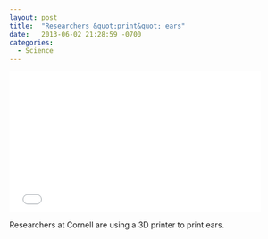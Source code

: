 ```yaml
---
layout: post
title:  "Researchers &quot;print&quot; ears"
date:   2013-06-02 21:28:59 -0700
categories:
  - Science
---
```


<iframe class="embedly-embed" src="//cdn.embedly.com/widgets/media.html?src=https%3A%2F%2Fwww.youtube.com%2Fembed%2F-RgI_bcETkM%3Ffeature%3Doembed&url=https%3A%2F%2Fwww.youtube.com%2Fwatch%3Fv%3D-RgI_bcETkM&image=https%3A%2F%2Fi.ytimg.com%2Fvi%2F-RgI_bcETkM%2Fhqdefault.jpg&key=d815972c91e546edb5d2d02e509f8b1c&type=text%2Fhtml&schema=youtube" width="450" height="253" scrolling="no" frameborder="0" allowfullscreen></iframe>

Researchers at Cornell are using a 3D printer to print ears.
